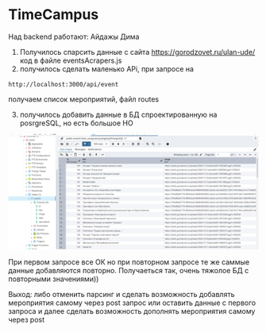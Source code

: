# TimeCampus
Над backend работают:
Айдажы
Дима

1. Получилось спарсить данные с сайта https://gorodzovet.ru/ulan-ude/ 
код в файле eventsAcrapers.js 
2. получилось сделать маленько APi, при запросе на 
```
http://localhost:3000/api/event 
```
получаем список мероприятий, файл routes

3. получилось добавить данные в БД спроектированную на posrgreSQL, но есть большое НО

![Обложка](./2024-11-22_00-50-56.png)

При первом запросе все ОК
но при повторном запросе те же саммые данные добавляются повторно. 
Получаеться так, очень тяжолое БД с повторными значениями)) 

Выход: либо отменить парсинг и сделать возможность добавлять мероприятия самому через post запрос
или оставить данные с первого запроса и далее сделать возможность дополнять мероприятия самому через post